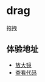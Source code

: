 # drag
拖拽

## 体验地址
* [放大镜](https://wuxianqiang.github.io/drag/)
* [查看代码](https://github.com/wuxianqiang/drag/blob/master/index.html)
